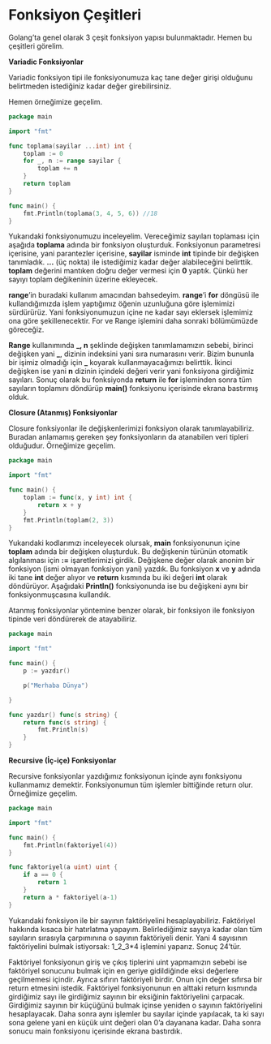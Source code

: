 # Fonksiyon Çeşitleri

Golang’ta genel olarak 3 çeşit fonksiyon yapısı bulunmaktadır. Hemen bu çeşitleri görelim.

**Variadic Fonksiyonlar**

Variadic fonksiyon tipi ile fonksiyonumuza kaç tane değer girişi olduğunu belirtmeden istediğiniz kadar değer girebilirsiniz.

Hemen örneğimize geçelim.

```go
package main

import "fmt"

func toplama(sayilar ...int) int {
    toplam := 0
    for _, n := range sayilar {
        toplam += n
    }
    return toplam
}

func main() {
    fmt.Println(toplama(3, 4, 5, 6)) //18
}
```

Yukarıdaki fonksiyonumuzu inceleyelim. Vereceğimiz sayıları toplaması için aşağıda **toplama** adında bir fonksiyon oluşturduk. Fonksiyonun parametresi içerisine, yani parantezler içerisine, **sayilar** isminde **int** tipinde bir değişken tanımladık. **…** (üç nokta) ile istediğimiz kadar değer alabileceğini belirttik. **toplam** değerini mantıken doğru değer vermesi için **0** yaptık. Çünkü her sayıyı toplam değikeninin üzerine ekleyecek.

**range**’in buradaki kullanım amacından bahsedeyim. **range**’i **for** döngüsü ile kullandığımızda işlem yaptığımız öğenin uzunluğuna göre işlemimizi sürdürürüz. Yani fonksiyonumuzun içine ne kadar sayı eklersek işlemimiz ona göre şekillenecektir. For ve Range işlemini daha sonraki bölümümüzde göreceğiz.

**Range** kullanımında **\_, n** şeklinde değişken tanımlamamızın sebebi, birinci değişken yani **\_**, dizinin indeksini yani sıra numarasını verir. Bizim bununla bir işimiz olmadığı için **\_** koyarak kullanmayacağımızı belirttik. İkinci değişken ise yani **n** dizinin içindeki değeri verir yani fonksiyona girdiğimiz sayıları. Sonuç olarak bu fonksiyonda **return** ile **for** işleminden sonra tüm sayıların toplamını döndürüp **main()** fonksiyonu içerisinde ekrana bastırmış olduk.

**Closure (Atanmış) Fonksiyonlar**

Closure fonksiyonlar ile değişkenlerimizi fonksiyon olarak tanımlayabiliriz. Buradan anlamamış gereken şey fonksiyonların da atanabilen veri tipleri olduğudur. Örneğimize geçelim.

```go
package main

import "fmt"

func main() {
    toplam := func(x, y int) int {
        return x + y
    }
    fmt.Println(toplam(2, 3))
}
```

Yukarıdaki kodlarımızı inceleyecek olursak, **main** fonksiyonunun içine **toplam** adında bir değişken oluşturduk. Bu değişkenin türünün otomatik algılanması için **:=** işaretlerimizi girdik. Değişkene değer olarak anonim bir fonksiyon (ismi olmayan fonksiyon yani) yazdık. Bu fonksiyon **x** ve **y** adında iki tane **int** değer alıyor ve **return** kısmında bu iki değeri **int** olarak döndürüyor. Aşağıdaki **Println()** fonksiyonunda ise bu değişkeni aynı bir fonksiyonmuşcasına kullandık.

Atanmış fonksiyonlar yöntemine benzer olarak, bir fonksiyon ile fonksiyon tipinde veri döndürerek de atayabiliriz.

```go
package main

import "fmt"

func main() {
	p := yazdır()

	p("Merhaba Dünya")

}

func yazdır() func(s string) {
	return func(s string) {
		fmt.Println(s)
	}
}
```

**Recursive (İç-içe) Fonksiyonlar**

Recursive fonksiyonlar yazdığımız fonksiyonun içinde aynı fonksiyonu kullanmamız demektir. Fonksiyonumun tüm işlemler bittiğinde return olur. Örneğimize geçelim.

```go
package main

import "fmt"

func main() {
    fmt.Println(faktoriyel(4))
}

func faktoriyel(a uint) uint {
    if a == 0 {
        return 1
    }
    return a * faktoriyel(a-1)
}
```

Yukarıdaki fonksiyon ile bir sayının faktöriyelini hesaplayabiliriz. Faktöriyel hakkında kısaca bir hatırlatma yapayım. Belirlediğimiz sayıya kadar olan tüm sayıların sırasıyla çarpımınına o sayının faktöriyeli denir. Yani 4 sayısının faktöriyelini bulmak istiyorsak: 1\_2\_3\*4 işlemini yaparız. Sonuç 24’tür.

Faktöriyel fonksiyonun giriş ve çıkış tiplerini uint yapmamızın sebebi ise faktöriyel sonucunu bulmak için en geriye gidildiğinde eksi değerlere geçilmemesi içindir. Ayrıca sıfırın faktöriyeli birdir. Onun için değer sıfırsa bir return etmesini istedik. Faktöriyel fonksiyonunun en alttaki return kısmında girdiğimiz sayı ile girdiğimiz sayının bir eksiğinin faktöriyelini çarpacak. Girdiğimiz sayının bir küçüğünü bulmak içinse yeniden o sayının faktöriyelini hesaplayacak. Daha sonra aynı işlemler bu sayılar içinde yapılacak, ta ki sayı sona gelene yani en küçük uint değeri olan 0’a dayanana kadar. Daha sonra sonucu main fonksiyonu içerisinde ekrana bastırdık.
